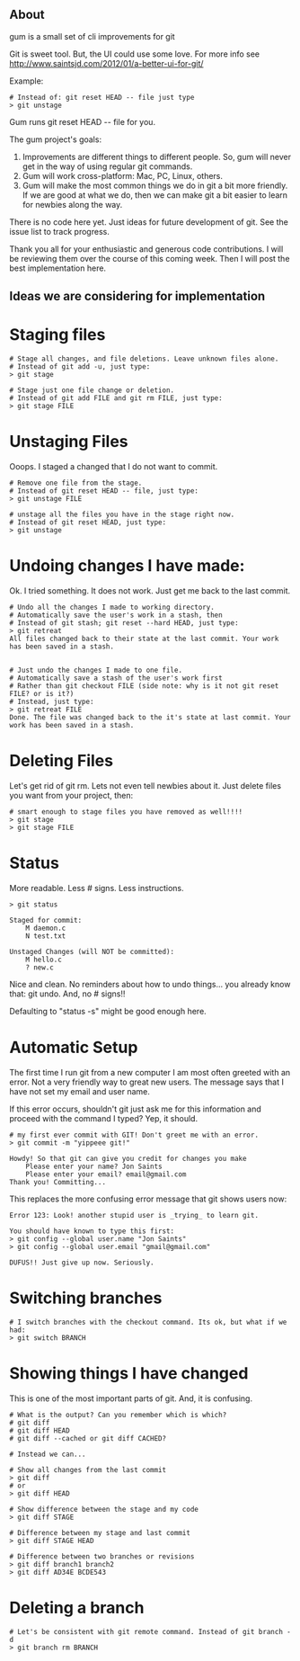 About
----------

gum is a small set of cli improvements for git

Git is sweet tool. But, the UI could use some love. For more info see
http://www.saintsjd.com/2012/01/a-better-ui-for-git/ ‎

Example:

    # Instead of: git reset HEAD -- file just type
    > git unstage

Gum runs git reset HEAD -- file for you.

The gum project's goals:
1. Improvements are different things to different people. So, gum will never get in the way of using regular git commands.
2. Gum will work cross-platform: Mac, PC, Linux, others.
3. Gum will make the most common things we do in git a bit more friendly. If we are good at what we do, then we can make git a bit easier to learn for newbies along the way. 

There is no code here yet. Just ideas for future development of git. See the issue list to track progress.

Thank you all for your enthusiastic and generous code contributions. I will be reviewing them over the course of this coming week. Then I will post the best implementation here.


Ideas we are considering for implementation
--------

Staging files
========

    # Stage all changes, and file deletions. Leave unknown files alone.
    # Instead of git add -u, just type:
    > git stage

    # Stage just one file change or deletion.
    # Instead of git add FILE and git rm FILE, just type:
    > git stage FILE

Unstaging Files
========

Ooops. I staged a changed that I do not want to commit.

    # Remove one file from the stage.
    # Instead of git reset HEAD -- file, just type:
    > git unstage FILE

    # unstage all the files you have in the stage right now.
    # Instead of git reset HEAD, just type:
    > git unstage

Undoing changes I have made:
========

Ok. I tried something. It does not work. Just get me back to the last commit.

    # Undo all the changes I made to working directory.
    # Automatically save the user's work in a stash, then
    # Instead of git stash; git reset --hard HEAD, just type:
    > git retreat
    All files changed back to their state at the last commit. Your work has been saved in a stash. 
    

    # Just undo the changes I made to one file.
    # Automatically save a stash of the user's work first
    # Rather than git checkout FILE (side note: why is it not git reset FILE? or is it?)
    # Instead, just type:
    > git retreat FILE
    Done. The file was changed back to the it's state at last commit. Your work has been saved in a stash. 

Deleting Files
========

Let's get rid of git rm. Lets not even tell newbies about it. Just delete files you want from your project, then:

    # smart enough to stage files you have removed as well!!!!
    > git stage
    > git stage FILE

Status
========

More readable. Less # signs. Less instructions.

    > git status

    Staged for commit:
        M daemon.c
        N test.txt

    Unstaged Changes (will NOT be committed):
        M hello.c
        ? new.c

Nice and clean. No reminders about how to undo things... you already know that: git undo. And, no # signs!!

Defaulting to "status -s" might be good enough here. 

Automatic Setup
========

The first time I run git from a new computer I am most often greeted with an error. Not a very friendly way to great new users. The message says that I have not set my email and user name.

If this error occurs, shouldn't git just ask me for this information and proceed with the command I typed? Yep, it should.

    # my first ever commit with GIT! Don't greet me with an error.
    > git commit -m "yippeee git!"

    Howdy! So that git can give you credit for changes you make
        Please enter your name? Jon Saints
        Please enter your email? email@gmail.com
    Thank you! Committing...

This replaces the more confusing error message that git shows users now:

    Error 123: Look! another stupid user is _trying_ to learn git. 

    You should have known to type this first:
    > git config --global user.name "Jon Saints"
    > git config --global user.email "gmail@gmail.com"

    DUFUS!! Just give up now. Seriously.

Switching branches
========

    # I switch branches with the checkout command. Its ok, but what if we had:
    > git switch BRANCH

Showing things I have changed
========

This is one of the most important parts of git. And, it is confusing.

    # What is the output? Can you remember which is which?
    # git diff
    # git diff HEAD
    # git diff --cached or git diff CACHED?

    # Instead we can... 

    # Show all changes from the last commit
    > git diff
    # or
    > git diff HEAD

    # Show difference between the stage and my code
    > git diff STAGE

    # Difference between my stage and last commit
    > git diff STAGE HEAD

    # Difference between two branches or revisions
    > git diff branch1 branch2
    > git diff AD34E BCDE543

Deleting a branch
========

    # Let's be consistent with git remote command. Instead of git branch -d
    > git branch rm BRANCH
